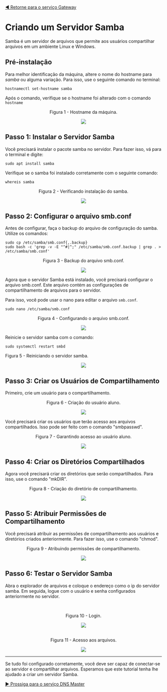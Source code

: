 [◀️ Retorne para o serviço Gateway](https://github.com/pedrohenriquee8/projetofinal-grupo6-914/blob/main/projeto-4b-sred/roteiro/gateway.md)

# Criando um Servidor Samba

Samba é um servidor de arquivos que permite aos usuários compartilhar arquivos em um ambiente Linux e Windows.

## Pré-instalação

Para melhor identificação da máquina, altere o nome do hostname para _samba_ ou alguma variação. Para isso, use o seguinte comando no terminal:

```
hostnamectl set-hostname samba
```

Após o comando, verifique se o hostname foi alterado com o comando `hostname`

<div align="center">
<p>Figura 1 - Hostname da máquina.</p>
<img src="../images/samba/hostname_smb.png" />
</div>

## Passo 1: Instalar o Servidor Samba

Você precisará instalar o pacote samba no servidor. Para fazer isso, vá para o terminal e digite:

```
sudo apt install samba
```

Verifique se o samba foi instalado corretamente com o seguinte comando:

```
whereis samba
```

<div align="center"> 
<p>Figura 2 - Verificando instalação do samba.</p>
<img src="../images/samba/whereis-samba.png" />
</div>

## Passo 2: Configurar o arquivo smb.conf

Antes de configurar, faça o backup do arquivo de configuração do samba. Utilize os comandos:

```
sudo cp /etc/samba/smb.conf{,.backup}
sudo bash -c 'grep -v -E "^#|^;" /etc/samba/smb.conf.backup | grep . > /etc/samba/smb.conf'
```

<div align="center"> 
<p>Figura 3 - Backup do arquivo smb.conf.</p>
<img src="../images/samba/backup-conf-samba-2.png" />
</div>

Agora que o servidor Samba está instalado, você precisará configurar o arquivo smb.conf. Este arquivo contém as configurações de compartilhamento de arquivos para o servidor.

Para isso, você pode usar o nano para editar o arquivo `smb.conf`.

```
sudo nano /etc/samba/smb.conf
```

<div align="center">
<p>Figura 4 - Configurando o arquivo smb.conf.</p>
<img src="../images/samba/samba_conf.png" />
</div>

Reinicie o servidor samba com o comando:

```
sudo systemctl restart smbd
```

<p>Figura 5 - Reiniciando o servidor samba.</p>
<div align="center"><img src="../images/samba/restart-samba.png" />
</div>

## Passo 3: Criar os Usuários de Compartilhamento

Primeiro, crie um usuário para o compartilhamento.

<div align="center"> 
<p>Figura 6 - Criação do usuário aluno.</p>
<img src="../images/samba/add-user-aluno.png" />
</div>

Você precisará criar os usuários que terão acesso aos arquivos compartilhados. Isso pode ser feito com o comando "smbpasswd".

<div align="center"> 
<p>Figura 7 - Garantindo acesso ao usuário aluno.</p>
<img src="../images/samba/aluno-sambashare.png" />
</div>

## Passo 4: Criar os Diretórios Compartilhados

Agora você precisará criar os diretórios que serão compartilhados. Para isso, use o comando "mkDIR".

<div align="center"> 
<p>Figura 8 - Criação do diretório de compartilhamento.</p>
<img src="../images/samba/mkdir-sambashare.png" />
</div>

## Passo 5: Atribuir Permissões de Compartilhamento

Você precisará atribuir as permissões de compartilhamento aos usuários e diretórios criados anteriormente. Para fazer isso, use o comando "chmod".

<div align="center"> 
<p>Figura 9 - Atribuindo permissões de compartilhamento.</p>
<img src="../images/samba/group-sambashare.png" />
</div>

## Passo 6: Testar o Servidor Samba

Abra o explorador de arquivos e coloque o endereço como o ip do servidor samba. Em seguida, logue com o usuário e senha configurados anteriormente no servidor.

<div align="center">
<br>
<p>Figura 10 - Login.</p>
<img src="../images/samba/explorer.png" />
</div>

<div align="center">
<br>
<p>Figura 11 - Acesso aos arquivos.</p>
<img src="../images/samba/explorer-done.png" />
</div>

---

Se tudo foi configurado corretamente, você deve ser capaz de conectar-se ao servidor e compartilhar arquivos. Esperamos que este tutorial tenha lhe ajudado a criar um servidor Samba.

[▶️ Prossiga para o serviço DNS Master](https://github.com/pedrohenriquee8/projetofinal-grupo6-914/blob/main/projeto-4b-sred/roteiro/gateway.md)

